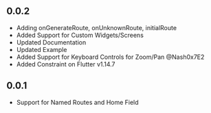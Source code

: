## 0.0.2

* Adding onGenerateRoute, onUnknownRoute, initialRoute
* Added Support for Custom Widgets/Screens
* Updated Documentation
* Updated Example
* Added Support for Keyboard Controls for Zoom/Pan @Nash0x7E2
* Added Constraint on Flutter v1.14.7

## 0.0.1

* Support for Named Routes and Home Field
